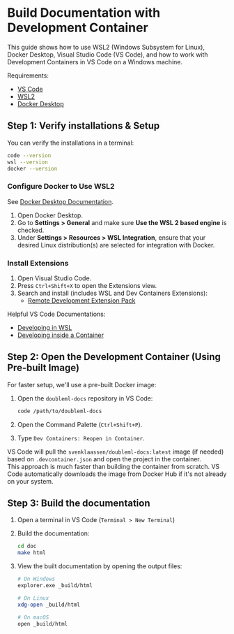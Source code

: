 # Build Documentation with Development Container

This guide shows how to use WSL2 (Windows Subsystem for Linux), Docker Desktop, Visual Studio Code (VS Code), and how to work with Development Containers in VS Code on a Windows machine.

Requirements:
 - [VS Code](https://code.visualstudio.com/)
 - [WSL2](https://learn.microsoft.com/en-us/windows/wsl/install)
 - [Docker Desktop](https://docs.docker.com/desktop/setup/install/windows-install/)

## Step 1: Verify installations & Setup

You can verify the installations in a terminal:
   
   ```bash
   code --version
   wsl --version
   docker --version
   ```

### Configure Docker to Use WSL2

   See [Docker Desktop Documentation](https://docs.docker.com/desktop/features/wsl/#turn-on-docker-desktop-wsl-2).
   1. Open Docker Desktop.
   2. Go to **Settings > General** and make sure **Use the WSL 2 based engine** is checked.
   3. Under **Settings > Resources > WSL Integration**, ensure that your desired Linux distribution(s) are selected for integration with Docker.

### Install Extensions

   1. Open Visual Studio Code.
   2. Press `Ctrl+Shift+X` to open the Extensions view.
   3. Search and install (includes WSL and Dev Containers Extensions):
      - [Remote Development Extension Pack](https://marketplace.visualstudio.com/items?itemName=ms-vscode-remote.vscode-remote-extensionpack)

   Helpful VS Code Documentations:
   - [Developing in WSL](https://code.visualstudio.com/docs/remote/wsl)
   - [Developing inside a Container](https://code.visualstudio.com/docs/devcontainers/containers)


## Step 2: Open the Development Container (Using Pre-built Image)

For faster setup, we'll use a pre-built Docker image:

1. Open the `doubleml-docs` repository in VS Code:

   ```bash
   code /path/to/doubleml-docs
   ```

2. Open the Command Palette (`Ctrl+Shift+P`).
3. Type `Dev Containers: Reopen in Container`.

VS Code will pull the `svenklaassen/doubleml-docs:latest` image (if needed) based on `.devcontainer.json` and open the project in the container.<br>
This approach is much faster than building the container from scratch. VS Code automatically downloads the image from Docker Hub if it's not already on your system.


## Step 3: Build the documentation

1. Open a terminal in VS Code (`Terminal > New Terminal`)

2. Build the documentation:

   ```bash
   cd doc
   make html
   ```

3. View the built documentation by opening the output files:

   ```bash
   # On Windows
   explorer.exe _build/html
   
   # On Linux
   xdg-open _build/html
   
   # On macOS
   open _build/html
   ```
